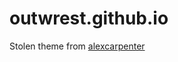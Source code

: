 # outwrest.github.io

Stolen theme from [alexcarpenter](https://github.com/alexcarpenter/nextjs-mdx-blog-theme)